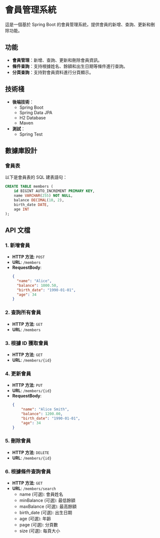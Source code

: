 # 會員管理系統

這是一個基於 Spring Boot 的會員管理系統，提供會員的新增、查詢、更新和刪除功能。

## 功能

- **會員管理**：新增、查詢、更新和刪除會員資訊。
- **條件查詢**：支持根據姓名、餘額和出生日期等條件進行查詢。
- **分頁查詢**：支持對會員資料進行分頁顯示。

## 技術棧

- **後端技術**：
  - Spring Boot
  - Spring Data JPA
  - H2 Database
  - Maven
- **測試**：
  - Spring Test

## 數據庫設計
### 會員表

以下是會員表的 SQL 建表語句：

```sql
CREATE TABLE members (
    id BIGINT AUTO_INCREMENT PRIMARY KEY,
    name VARCHAR(255) NOT NULL,
    balance DECIMAL(10, 2),
    birth_date DATE,
    age INT
);
```
## API 文檔

### 1. 新增會員

- **HTTP 方法**: `POST`
- **URL**: `/members`
- **RequestBody**:
  ```json
  {
    "name": "Alice",
    "balance": 1000.50,
    "birth_date": "1990-01-01",
    "age": 34
  }


### 2. 查詢所有會員
- **HTTP 方法**: `GET`
- **URL**: `/members`


### 3. 根據 ID 獲取會員
- **HTTP 方法**: `GET`
- **URL**: `/members/{id}`

### 4. 更新會員
- **HTTP 方法**: `PUT`
- **URL**: `/members/{id}`
- **RequestBody**:
    ```json
    {
        "name": "Alice Smith",
        "balance": 1200.00,
        "birth_date": "1990-01-01",
        "age": 34
    }

### 5. 刪除會員
- **HTTP 方法**: `DELETE`
- **URL**: `/members/{id}`

### 6. 根據條件查詢會員
- **HTTP 方法**: `GET`
- **URL**: `/members/search`
    - name (可選): 會員姓名
    - minBalance (可選): 最低餘額
    - maxBalance (可選): 最高餘額
    - birth_date (可選): 出生日期
    - age (可選): 年齡
    - page (可選): 分頁數
    - size (可選): 每頁大小
